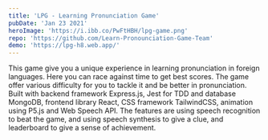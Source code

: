 ```yaml
---
title: 'LPG - Learning Pronunciation Game'
pubDate: 'Jan 23 2021'
heroImage: 'https://i.ibb.co/PwFtHBH/lpg-game.png'
repo: 'https://github.com/Learn-Pronounciation-Game-Team'
demo: 'https://lpg-h8.web.app/'
---
```


This game give you a unique experience in learning pronunciation in foreign languages. Here you can race against time to get best scores. The game offer various difficulty for you to tackle it and be better in pronunciation. Built with backend framework Express.js, Jest for TDD and database MongoDB, frontend library React, CSS framework TailwindCSS, animation using P5.js and Web Speech API. The features are using speech recognition to beat the game, and using speech synthesis to give a clue, and leaderboard to give a sense of achievement.